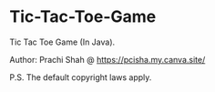 # Tic-Tac-Toe-Game
Tic Tac Toe Game (In Java).

Author: Prachi Shah @ https://pcisha.my.canva.site/

P.S. The default copyright laws apply.

